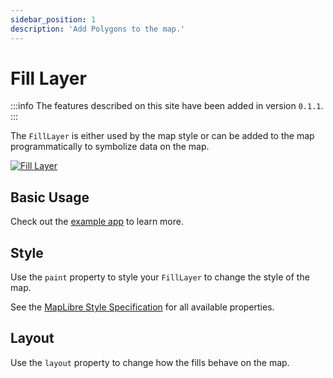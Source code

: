 ```yaml
---
sidebar_position: 1
description: 'Add Polygons to the map.'
---
```


# Fill Layer

:::info
The features described on this site have been added in version `0.1.1`.
:::

The `FillLayer` is either used by the map style or can be added to the map
programmatically to symbolize data on the map.

[![Fill Layer](/img/layers/fill_layer.jpg)](/demo/#/layers/fill)

## Basic Usage

Check out
the [example app](https://github.com/josxha/flutter-maplibre/blob/main/example/lib/layers_fill_page.dart)
to learn more.

## Style

Use the `paint` property to style your `FillLayer` to change the style of the
map.

See
the [MapLibre Style Specification](https://maplibre.org/maplibre-style-spec/layers/#fill)
for all available properties.

## Layout

Use the `layout` property to change how the fills
behave on the map.
